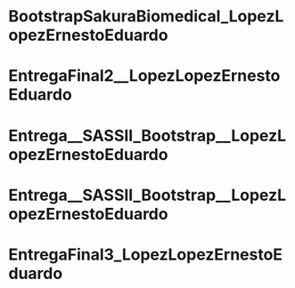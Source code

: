 # BootstrapSakuraBiomedical_LopezLopezErnestoEduardo
# EntregaFinal2__LopezLopezErnestoEduardo
# Entrega__SASSII_Bootstrap__LopezLopezErnestoEduardo
# Entrega__SASSII_Bootstrap__LopezLopezErnestoEduardo
# EntregaFinal3_LopezLopezErnestoEduardo

